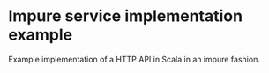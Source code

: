 # Impure service implementation example #

Example implementation of a HTTP API in Scala in an impure fashion.

